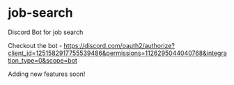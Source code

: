 # job-search
Discord Bot for job search

Checkout the bot - https://discord.com/oauth2/authorize?client_id=1251582917755539486&permissions=1126295044040768&integration_type=0&scope=bot

Adding new features soon!
